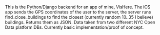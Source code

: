 This is the Python/Django backend for an app of mine, VisHere. The iOS app sends the GPS coordinates of the user to the server,
the server runs find_close_buildings to find the closest (currently random 10..35 I believe) buildings. Returns them as JSON.
Data taken from two different NYC Open Data platform DBs. Currently basic implementation/proof of concept.
